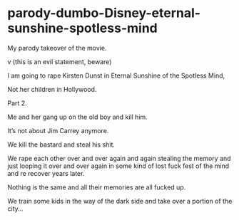 # parody-dumbo-Disney-eternal-sunshine-spotless-mind
My parody takeover of the movie.

v (this is an evil statement, beware)

I am going to rape Kirsten Dunst in Eternal Sunshine of the Spotless Mind,

Not her children in Hollywood.

Part 2.

Me and her gang up on the old boy and kill him.

It’s not about Jim Carrey anymore.

We kill the bastard and steal his shit.

We rape each other over and over again and again stealing the memory and just looping it over and over again in some kind of lost fuck fest of the mind and re recover years later.

Nothing is the same and all their memories are all fucked up.

We train some kids in the way of the dark side and take over a portion of the city…
